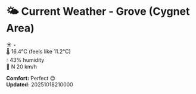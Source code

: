 # 🌤️ Current Weather - Grove (Cygnet Area)

☀️ **-**  
🌡️ 16.4°C (feels like 11.2°C)  
💧 43% humidity  
💨 N 20 km/h  

**Comfort:** Perfect 😌  
**Updated:** 20251018210000
